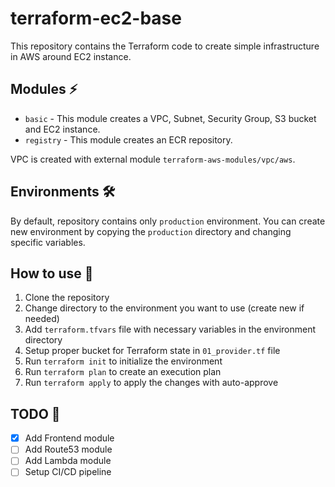 # terraform-ec2-base

 This repository contains the Terraform code to create simple infrastructure in AWS around EC2 instance.
 
## Modules ⚡
- `basic` - This module creates a VPC, Subnet, Security Group, S3 bucket and EC2 instance.
- `registry` - This module creates an ECR repository.

VPC is created with external module `terraform-aws-modules/vpc/aws`.

## Environments 🛠️
By default, repository contains only `production` environment. You can create new environment by copying the `production`
directory and changing specific variables.

## How to use 🚀
1. Clone the repository
2. Change directory to the environment you want to use (create new if needed)
3. Add `terraform.tfvars` file with necessary variables in the environment directory
4. Setup proper bucket for Terraform state in `01_provider.tf` file
5. Run `terraform init` to initialize the environment
6. Run `terraform plan` to create an execution plan
7. Run `terraform apply` to apply the changes with auto-approve

## TODO 📝
- [x] Add Frontend module
- [ ] Add Route53 module
- [ ] Add Lambda module
- [ ] Setup CI/CD pipeline
